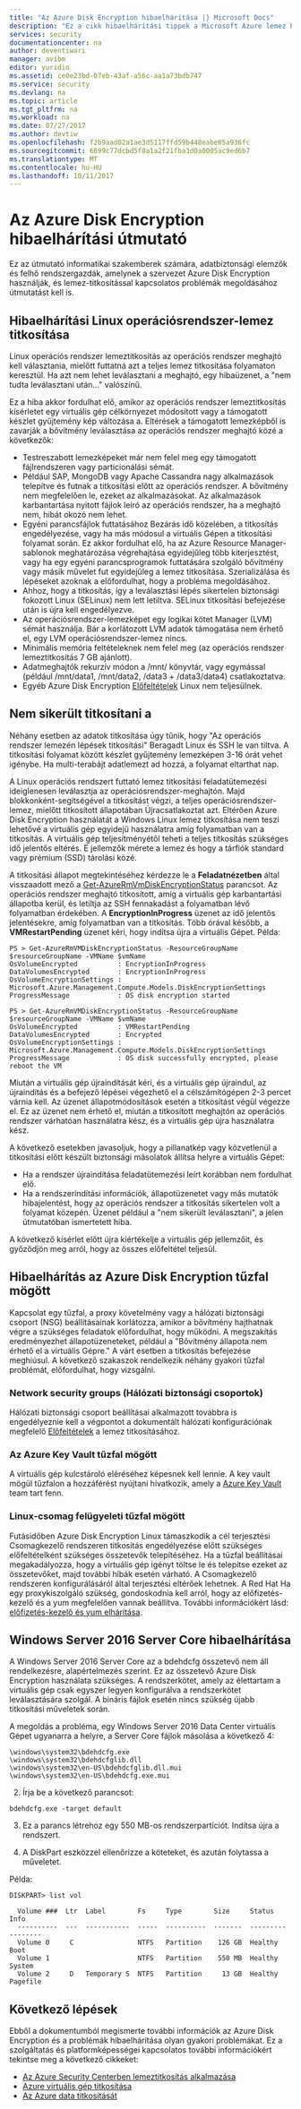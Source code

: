 ```yaml
---
title: "Az Azure Disk Encryption hibaelhárítása |} Microsoft Docs"
description: "Ez a cikk hibaelhárítási tippek a Microsoft Azure lemez Encryption for Windows és Linux IaaS virtuális gépeket."
services: security
documentationcenter: na
author: deventiwari
manager: avibm
editor: yuridio
ms.assetid: ce0e23bd-07eb-43af-a56c-aa1a73bdb747
ms.service: security
ms.devlang: na
ms.topic: article
ms.tgt_pltfrm: na
ms.workload: na
ms.date: 07/27/2017
ms.author: devtiw
ms.openlocfilehash: f2b9aad02a1ae3d5117ffd59b448eabe65a936fc
ms.sourcegitcommit: 6699c77dcbd5f8a1a2f21fba3d0a0005ac9ed6b7
ms.translationtype: MT
ms.contentlocale: hu-HU
ms.lasthandoff: 10/11/2017
---
```

# <a name="azure-disk-encryption-troubleshooting-guide"></a>Az Azure Disk Encryption hibaelhárítási útmutató

Ez az útmutató informatikai szakemberek számára, adatbiztonsági elemzők és felhő rendszergazdák, amelynek a szervezet Azure Disk Encryption használják, és lemez-titkosítással kapcsolatos problémák megoldásához útmutatást kell is.

## <a name="troubleshooting-linux-os-disk-encryption"></a>Hibaelhárítási Linux operációsrendszer-lemez titkosítása

Linux operációs rendszer lemeztitkosítás az operációs rendszer meghajtó kell választania, mielőtt futtatná azt a teljes lemez titkosítása folyamaton keresztül. Ha azt nem lehet leválasztani a meghajtó, egy hibaüzenet, a "nem tudta leválasztani után..." valószínű.

Ez a hiba akkor fordulhat elő, amikor az operációs rendszer lemeztitkosítás kísérletet egy virtuális gép célkörnyezet módosított vagy a támogatott készlet gyűjtemény kép változása a. Eltérések a támogatott lemezképből is zavarják a bővítmény leválasztása az operációs rendszer meghajtó közé a következők:
- Testreszabott lemezképeket már nem felel meg egy támogatott fájlrendszeren vagy particionálási sémát.
- Például SAP, MongoDB vagy Apache Cassandra nagy alkalmazások telepítve és futnak a titkosítási előtt az operációs rendszer. A bővítmény nem megfelelően le, ezeket az alkalmazásokat. Az alkalmazások karbantartása nyitott fájlok leíró az operációs rendszer, ha a meghajtó nem, hibát okozó nem lehet.
- Egyéni parancsfájlok futtatásához Bezárás idő közelében, a titkosítás engedélyezése, vagy ha más módosul a virtuális Gépen a titkosítási folyamat során. Ez akkor fordulhat elő, ha az Azure Resource Manager-sablonok meghatározása végrehajtása egyidejűleg több kiterjesztést, vagy ha egy egyéni parancsprogramok futtatására szolgáló bővítmény vagy másik művelet fut egyidejűleg a lemez titkosítása. Szerializálása és lépéseket azoknak a előfordulhat, hogy a probléma megoldásához.
- Ahhoz, hogy a titkosítás, így a leválasztási lépés sikertelen biztonsági fokozott Linux (SELinux) nem lett letiltva. SELinux titkosítási befejezése után is újra kell engedélyezve.
- Az operációsrendszer-lemezképet egy logikai kötet Manager (LVM) sémát használja. Bár a korlátozott LVM adatok támogatása nem érhető el, egy LVM operációsrendszer-lemez nincs.
- Minimális memória feltételeknek nem felel meg (az operációs rendszer lemeztitkosítás 7 GB ajánlott).
- Adatmeghajtók rekurzív módon a /mnt/ könyvtár, vagy egymással (például /mnt/data1, /mnt/data2, /data3 + /data3/data4) csatlakoztatva.
- Egyéb Azure Disk Encryption [Előfeltételek](https://docs.microsoft.com/en-us/azure/security/azure-security-disk-encryption) Linux nem teljesülnek.

## <a name="unable-to-encrypt"></a>Nem sikerült titkosítani a

Néhány esetben az adatok titkosítása úgy tűnik, hogy "Az operációs rendszer lemezén lépések titkosítási" Beragadt Linux és SSH le van tiltva. A titkosítási folyamat között készlet gyűjtemény lemezképen 3-16 órát vehet igénybe. Ha multi-terabájt adatlemezt ad hozzá, a folyamat eltarthat nap.

A Linux operációs rendszert futtató lemez titkosítási feladatütemezési ideiglenesen leválasztja az operációsrendszer-meghajtón. Majd blokkonként-segítségével a titkosítást végzi, a teljes operációsrendszer-lemez, mielőtt titkosított állapotában Újracsatlakoztat azt. Eltérően Azure Disk Encryption használatát a Windows Linux lemez titkosítása nem teszi lehetővé a virtuális gép egyidejű használatra amíg folyamatban van a titkosítás. A virtuális gép teljesítményétől teheti a teljes titkosítás szükséges idő jelentős eltérés. E jellemzők mérete a lemez és hogy a tárfiók standard vagy prémium (SSD) tárolási közé.

A titkosítási állapot megtekintéséhez kérdezze le a **Feladatnézetben** által visszaadott mező a [Get-AzureRmVmDiskEncryptionStatus](https://docs.microsoft.com/powershell/module/azurerm.compute/get-azurermvmdiskencryptionstatus) parancsot. Az operációs rendszer meghajtó titkosított, amíg a virtuális gép karbantartási állapotba kerül, és letiltja az SSH fennakadást a folyamatban lévő folyamatban érdekében. A **EncryptionInProgress** üzenet az idő jelentős jelentésekre, amíg folyamatban van a titkosítás. Több órával később, a **VMRestartPending** üzenet kéri, hogy indítsa újra a virtuális Gépet. Példa:


```
PS > Get-AzureRmVMDiskEncryptionStatus -ResourceGroupName $resourceGroupName -VMName $vmName
OsVolumeEncrypted          : EncryptionInProgress
DataVolumesEncrypted       : EncryptionInProgress
OsVolumeEncryptionSettings : Microsoft.Azure.Management.Compute.Models.DiskEncryptionSettings
ProgressMessage            : OS disk encryption started

PS > Get-AzureRmVMDiskEncryptionStatus -ResourceGroupName $resourceGroupName -VMName $vmName
OsVolumeEncrypted          : VMRestartPending
DataVolumesEncrypted       : Encrypted
OsVolumeEncryptionSettings : Microsoft.Azure.Management.Compute.Models.DiskEncryptionSettings
ProgressMessage            : OS disk successfully encrypted, please reboot the VM
```

Miután a virtuális gép újraindítását kéri, és a virtuális gép újraindul, az újraindítás és a befejező lépései végezhető el a célszámítógépen 2-3 percet várnia kell. Az üzenet állapotmódosítások esetén a titkosítást végül végezze el. Ez az üzenet nem érhető el, miután a titkosított meghajtón az operációs rendszer várhatóan használatra kész, és a virtuális gép újra használatra kész.

A következő esetekben javasoljuk, hogy a pillanatkép vagy közvetlenül a titkosítási előtt készült biztonsági másolatok állítsa helyre a virtuális Gépet:
   - Ha a rendszer újraindítása feladatütemezési leírt korábban nem fordulhat elő.
   - Ha a rendszerindítási információk, állapotüzenetet vagy más mutatók hibajelentést, hogy az operációs rendszer a titkosítás sikertelen volt a folyamat közepén. Üzenet például a "nem sikerült leválasztani", a jelen útmutatóban ismertetett hiba.

A következő kísérlet előtt újra kiértékelje a virtuális gép jellemzőit, és győződjön meg arról, hogy az összes előfeltétel teljesül.

## <a name="troubleshooting-azure-disk-encryption-behind-a-firewall"></a>Hibaelhárítás az Azure Disk Encryption tűzfal mögött
Kapcsolat egy tűzfal, a proxy követelmény vagy a hálózati biztonsági csoport (NSG) beállításainak korlátozza, amikor a bővítmény hajthatnak végre a szükséges feladatok előfordulhat, hogy működni. A megszakítás eredményezhet állapotüzeneteket, például a "Bővítmény állapota nem érhető el a virtuális Gépre." A várt esetben a titkosítás befejezése meghiúsul. A következő szakaszok rendelkezik néhány gyakori tűzfal problémát, előfordulhat, hogy vizsgálni.

### <a name="network-security-groups"></a>Network security groups (Hálózati biztonsági csoportok)
Hálózati biztonsági csoport beállításai alkalmazott továbbra is engedélyeznie kell a végpontot a dokumentált hálózati konfigurációnak megfelelő [Előfeltételek](https://docs.microsoft.com/azure/security/azure-security-disk-encryption#prerequisites) a lemez titkosításához.

### <a name="azure-key-vault-behind-a-firewall"></a>Az Azure Key Vault tűzfal mögött
A virtuális gép kulcstároló eléréséhez képesnek kell lennie. A key vault mögül tűzfalon a hozzáférést nyújtani hivatkozik, amely a [Azure Key Vault](https://docs.microsoft.com/azure/key-vault/key-vault-access-behind-firewall) team tart fenn.

### <a name="linux-package-management-behind-a-firewall"></a>Linux-csomag felügyeleti tűzfal mögött

Futásidőben Azure Disk Encryption Linux támaszkodik a cél terjesztési Csomagkezelő rendszeren titkosítás engedélyezése előtt szükséges előfeltételként szükséges összetevők telepítéséhez. Ha a tűzfal beállításai megakadályozza, hogy a virtuális gép igényt töltse le és telepítse ezeket az összetevőket, majd további hibák esetén várható. A Csomagkezelő rendszeren konfigurálásáról által terjesztési eltérőek lehetnek. A Red Hat Ha egy proxykiszolgáló szükség, gondoskodnia kell arról, hogy az előfizetés-kezelő és a yum megfelelően vannak beállítva. További információkért lásd: [előfizetés-kezelő és yum elhárítása](https://access.redhat.com/solutions/189533).  

## <a name="troubleshooting-windows-server-2016-server-core"></a>Windows Server 2016 Server Core hibaelhárítása

A Windows Server 2016 Server Core az a bdehdcfg összetevő nem áll rendelkezésre, alapértelmezés szerint. Ez az összetevő Azure Disk Encryption használata szükséges. A rendszerkötet, amely az élettartam a virtuális gép csak egyszer legyen konfigurálva a rendszerkötet leválasztására szolgál. A bináris fájlok esetén nincs szükség újabb titkosítási műveletek során.

A megoldás a probléma, egy Windows Server 2016 Data Center virtuális Gépet ugyanarra a helyre, a Server Core fájlok másolása a következő 4:

   ```
   \windows\system32\bdehdcfg.exe
   \windows\system32\bdehdcfglib.dll
   \windows\system32\en-US\bdehdcfglib.dll.mui
   \windows\system32\en-US\bdehdcfg.exe.mui
   ```

   2. Írja be a következő parancsot:

   ```
   bdehdcfg.exe -target default
   ```

   3. Ez a parancs létrehoz egy 550 MB-os rendszerpartíciót. Indítsa újra a rendszert.

   4. A DiskPart eszközzel ellenőrizze a köteteket, és azután folytassa a műveletet.  

Példa:

```
DISKPART> list vol

  Volume ###  Ltr  Label        Fs     Type        Size     Status     Info
  ----------  ---  -----------  -----  ----------  -------  ---------  --------
  Volume 0     C                NTFS   Partition    126 GB  Healthy    Boot
  Volume 1                      NTFS   Partition    550 MB  Healthy    System
  Volume 2     D   Temporary S  NTFS   Partition     13 GB  Healthy    Pagefile
```
## <a name="next-steps"></a>Következő lépések

Ebből a dokumentumból megismerte további információk az Azure Disk Encryption és a problémák hibaelhárítása olyan gyakori problémákat. Ez a szolgáltatás és platformképességei kapcsolatos további információkért tekintse meg a következő cikkeket:

- [Az Azure Security Centerben lemeztitkosítás alkalmazása](https://docs.microsoft.com/azure/security-center/security-center-apply-disk-encryption)
- [Azure virtuális gép titkosítása](https://docs.microsoft.com/azure/security-center/security-center-disk-encryption)
- [Az Azure data titkosítását](https://docs.microsoft.com/azure/security/azure-security-encryption-atrest)
